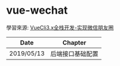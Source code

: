 ﻿# vue-wechat
學習來源: [VueCli3.x全栈开发-实现微信朋友圈](https://www.udemy.com/vuecli3forwechat/)

Date | Chapter
---- | ---
2019/05/13 | 后端接口基础配置
